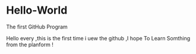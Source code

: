 # Hello-World
The first GitHub Program

Hello every ,this is the first time i uew the github ,I hope To Learn Somthing from the planform !

